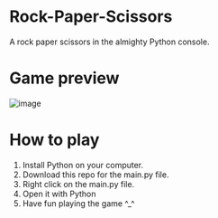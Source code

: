 # Rock-Paper-Scissors
A rock paper scissors in the almighty Python console.

# Game preview
![image](https://user-images.githubusercontent.com/34915099/120889475-ac1e5980-c5fd-11eb-83cd-8f58f5e31e07.png)

# How to play
1. Install Python on your computer.
2. Download this repo for the main.py file.
3. Right click on the main.py file.
4. Open it with Python
5. Have fun playing the game ^_^
